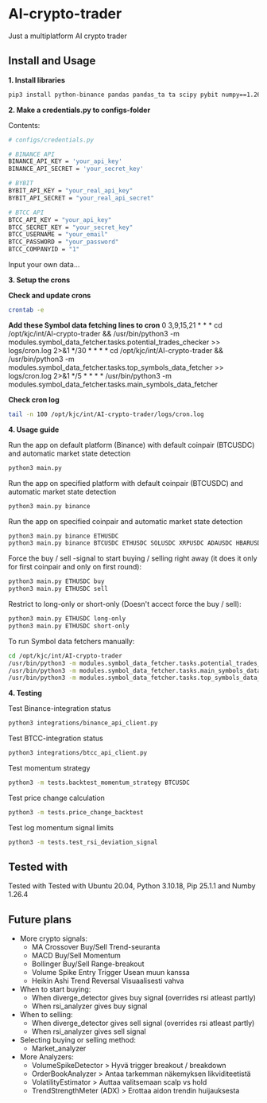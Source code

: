 # AI-crypto-trader
Just a multiplatform AI crypto trader

## Install and Usage

**1. Install libraries**

```bash
pip3 install python-binance pandas pandas_ta ta scipy pybit numpy==1.26.4 matplotlib
```

**2. Make a credentials.py to configs-folder**

Contents:
```bash
# configs/credentials.py

# BINANCE API
BINANCE_API_KEY = 'your_api_key'
BINANCE_API_SECRET = 'your_secret_key'

# BYBIT
BYBIT_API_KEY = "your_real_api_key"
BYBIT_API_SECRET = "your_real_api_secret"

# BTCC API
BTCC_API_KEY = "your_api_key"
BTCC_SECRET_KEY = "your_secret_key"
BTCC_USERNAME = "your_email"
BTCC_PASSWORD = "your_password"
BTCC_COMPANYID = "1"
```
Input your own data...

**3. Setup the crons**

**Check and update crons**
```bash
crontab -e
```

**Add these Symbol data fetching lines to cron**
0 3,9,15,21 * * * cd /opt/kjc/int/AI-crypto-trader && /usr/bin/python3 -m modules.symbol_data_fetcher.tasks.potential_trades_checker >> logs/cron.log 2>&1
*/30 * * * * cd /opt/kjc/int/AI-crypto-trader && /usr/bin/python3 -m modules.symbol_data_fetcher.tasks.top_symbols_data_fetcher >> logs/cron.log 2>&1
*/5 * * * * /usr/bin/python3 -m modules.symbol_data_fetcher.tasks.main_symbols_data_fetcher

**Check cron log**
```bash
tail -n 100 /opt/kjc/int/AI-crypto-trader/logs/cron.log
```

**4. Usage guide**

Run the app on default platform (Binance) with default coinpair (BTCUSDC) and automatic market state detection
```bash
python3 main.py
```

Run the app on specified platform with default coinpair (BTCUSDC) and automatic market state detection
```bash
python3 main.py binance
```

Run the app on specified coinpair and automatic market state detection
```bash
python3 main.py binance ETHUSDC
python3 main.py binance BTCUSDC ETHUSDC SOLUSDC XRPUSDC ADAUSDC HBARUSDC
```

Force the buy / sell -signal to start buying / selling right away (it does it only for first coinpair and only on first round):
```bash
python3 main.py ETHUSDC buy
python3 main.py ETHUSDC sell
```

Restrict to long-only or short-only (Doesn't accect force the buy / sell):
```bash
python3 main.py ETHUSDC long-only
python3 main.py ETHUSDC short-only
```

To run Symbol data fetchers manually:
```bash
cd /opt/kjc/int/AI-crypto-trader
/usr/bin/python3 -m modules.symbol_data_fetcher.tasks.potential_trades_checker
/usr/bin/python3 -m modules.symbol_data_fetcher.tasks.main_symbols_data_fetcher
/usr/bin/python3 -m modules.symbol_data_fetcher.tasks.top_symbols_data_fetcher
```

**4. Testing**

Test Binance-integration status
```bash
python3 integrations/binance_api_client.py
```

Test BTCC-integration status
```bash
python3 integrations/btcc_api_client.py
```

Test momentum strategy
```bash
python3 -m tests.backtest_momentum_strategy BTCUSDC
```

Test price change calculation
```bash
python3 -m tests.price_change_backtest
```

Test log momentum signal limits
```bash
python3 -m tests.test_rsi_deviation_signal
```

##  Tested with

Tested with Tested with Ubuntu 20.04, Python 3.10.18, Pip 25.1.1 and Numby 1.26.4

## Future plans
* More crypto signals:
  * MA Crossover	Buy/Sell	Trend-seuranta
  * MACD	Buy/Sell	Momentum
  * Bollinger	Buy/Sell	Range-breakout
  * Volume Spike	Entry Trigger	Usean muun kanssa
  * Heikin Ashi	Trend Reversal	Visuaalisesti vahva
* When to start buying:
  * When diverge_detector gives buy signal (overrides rsi atleast partly)
  * When rsi_analyzer gives buy signal  
* When to selling:
  * When diverge_detector gives sell signal (overrides rsi atleast partly)
  * When rsi_analyzer gives sell signal 
* Selecting buying or selling method:
  * Market_analyzer
* More Analyzers:
  * VolumeSpikeDetector > Hyvä trigger breakout / breakdown
  * OrderBookAnalyzer > Antaa tarkemman näkemyksen likviditeetistä
  * VolatilityEstimator > Auttaa valitsemaan scalp vs hold
  * TrendStrengthMeter (ADX) > Erottaa aidon trendin huijauksesta